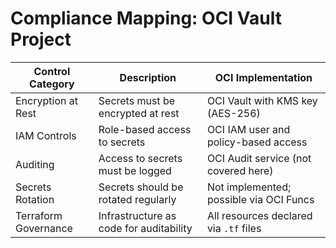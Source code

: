 # Compliance Mapping: OCI Vault Project

| Control Category     | Description                                       | OCI Implementation                      |
|----------------------|---------------------------------------------------|------------------------------------------|
| Encryption at Rest   | Secrets must be encrypted at rest                | OCI Vault with KMS key (AES-256)         |
| IAM Controls         | Role-based access to secrets                     | OCI IAM user and policy-based access     |
| Auditing             | Access to secrets must be logged                 | OCI Audit service (not covered here)     |
| Secrets Rotation     | Secrets should be rotated regularly              | Not implemented; possible via OCI Funcs  |
| Terraform Governance | Infrastructure as code for auditability         | All resources declared via `.tf` files   |
